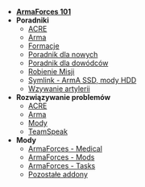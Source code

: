 <!-- docs/_sidebar.md -->

- [**ArmaForces 101**](main/101.md)
- **Poradniki**
    - [ACRE](guides/acre.md)
    - [Arma](guides/arma.md)
    - [Formacje](guides/formations.md)
    - [Poradnik dla nowych](guides/rookieguide.md)
    - [Poradnik dla dowódców](guides/leadership.md)
    - [Robienie Misji](guides/missionmaking.md)
    - [Symlink - ArmA SSD, mody HDD](guides/symlinks.md)
    - [Wzywanie artylerii](guides/artillerycall.md)
- **Rozwiązywanie problemów**
    - [ACRE](troubleshooting/acre.md)
    - [Arma](troubleshooting/arma.md)
    - [Mody](troubleshooting/mods.md)
    - [TeamSpeak](troubleshooting/ts.md)
- **Mody**
    - [ArmaForces - Medical](mods/armaforces_medical.md)
    - [ArmaForces - Mods](mods/armaforces_mods.md)
    - [ArmaForces - Tasks](mods/armaforces_tasks.md)
    - [Pozostałe addony](mods/other_addons.md)

